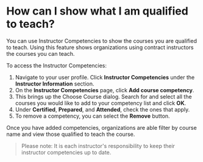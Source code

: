 # How can I show what I am qualified to teach?

You can use Instructor Competencies to show the courses you are qualified to teach. Using this feature shows organizations using contract instructors the courses you can teach.

To access the Instructor Competencies:
1. Navigate to your user profile. Click **Instructor Competencies** under the **Instructor Information** section. 
1. On the **Instructor Competencies** page, click **Add course competency**. 
1. This brings up the Choose Course dialog. Search for and select all the courses you would like to add to your competency list and click **OK**. 
1. Under **Certified**, **Prepared**, and **Attended**, check the ones that apply. 
1. To remove a competency, you can select the **Remove** button.

Once you have added competencies, organizations are able filter by course name and view those qualified to teach the course. 

> Please note: It is each instructor's responsibility to keep their instructor competencies up to date.
